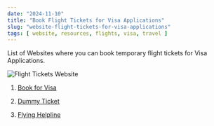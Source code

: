 ```yaml
---
date: "2024-11-10"
title: "Book Flight Tickets for Visa Applications"
slug: "website-flight-tickets-for-visa-applications"
tags: [ website, resources, flights, visa, travel ]
---
```




List of Websites where you can book temporary flight tickets for Visa Applications.

![Flight Tickets Website][1]

1. [Book for Visa][2]
2. [Dummy Ticket][3]
3. [Flying Helpline][4]



   [1]: /saves/2024/11/images/dummy-flight-tickets.png
   [2]: https://bookforvisa.com/
   [3]: http://www.dummyticket.com/
   [4]: http://www.flyinghelpline.com/

